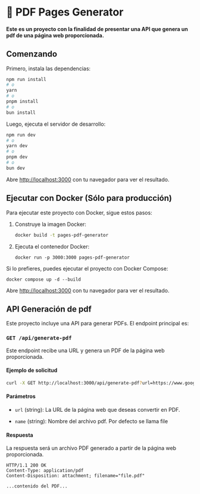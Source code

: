 # 🚀 PDF Pages Generator

#### Este es un proyecto con la finalidad de presentar una API que genera un pdf de una página web proporcionada.

## Comenzando

Primero, instala las dependencias:

```bash
npm run install
# o
yarn 
# o
pnpm install
# o
bun install
```
Luego, ejecuta el servidor de desarrollo:
```bash
npm run dev
# o
yarn dev
# o
pnpm dev
# o
bun dev
```

Abre [http://localhost:3000](http://localhost:3000) con tu navegador para ver el resultado.


## Ejecutar con Docker (Sólo para producción)

Para ejecutar este proyecto con Docker, sigue estos pasos:

1. Construye la imagen Docker:

    ```bash
    docker build -t pages-pdf-generator
    ```

2. Ejecuta el contenedor Docker:

    ```
    docker run -p 3000:3000 pages-pdf-generator
    ```

Si lo prefieres, puedes ejecutar el proyecto con Docker Compose:
    
    docker compose up -d --build

Abre [http://localhost:3000](http://localhost:3000) con tu navegador para ver el resultado.

## API Generación de pdf

Este proyecto incluye una API para generar PDFs. El endpoint principal es:

### `GET /api/generate-pdf`

Este endpoint recibe una URL y genera un PDF de la página web proporcionada.

#### Ejemplo de solicitud

```bash
curl -X GET http://localhost:3000/api/generate-pdf?url=https://www.google.com/&name=page_google
```

#### Parámetros

- `url` (string): La URL de la página web que deseas convertir en PDF.

- `name` (string): Nombre del archivo pdf. Por defecto se llama file

#### Respuesta

La respuesta será un archivo PDF generado a partir de la página web proporcionada.

```http
HTTP/1.1 200 OK
Content-Type: application/pdf
Content-Disposition: attachment; filename="file.pdf"

...contenido del PDF...
```